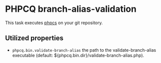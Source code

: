 PHPCQ branch-alias-validation
=============================

This task executes [phpcs](https://github.com/phpcq/branch-alias-validation) on
your git repository.

Utilized properties
-------------------

* `phpcq.bin.validate-branch-alias` the path to the validate-branch-alias executable (default: ${phpcq.bin.dir}/validate-branch-alias.php).
